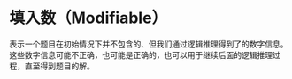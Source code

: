 # 填入数（Modifiable）

表示一个题目在初始情况下并不包含的、但我们通过逻辑推理得到了的数字信息。这些数字信息可能不正确，也可能是正确的，也可以用于继续后面的逻辑推理过程，直至得到题目的解。
